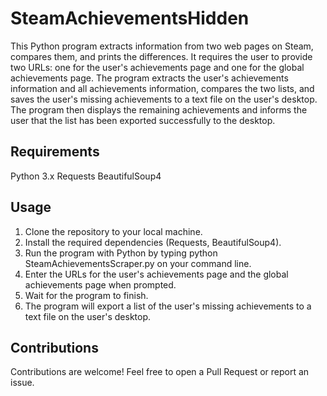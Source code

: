 # SteamAchievementsHidden

This Python program extracts information from two web pages on Steam, compares them, and prints the differences. It requires the user to provide two URLs: one for the user's achievements page and one for the global achievements page. The program extracts the user's achievements information and all achievements information, compares the two lists, and saves the user's missing achievements to a text file on the user's desktop. The program then displays the remaining achievements and informs the user that the list has been exported successfully to the desktop.

## Requirements
Python 3.x
Requests
BeautifulSoup4

## Usage
1. Clone the repository to your local machine.
2. Install the required dependencies (Requests, BeautifulSoup4).
3. Run the program with Python by typing python SteamAchievementsScraper.py on your command line.
4. Enter the URLs for the user's achievements page and the global achievements page when prompted.
5. Wait for the program to finish.
6. The program will export a list of the user's missing achievements to a text file on the user's desktop.

## Contributions
Contributions are welcome! Feel free to open a Pull Request or report an issue.
